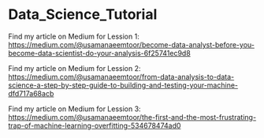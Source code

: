 # Data_Science_Tutorial

Find my article on Medium for Lession 1: https://medium.com/@usamanaeemtoor/become-data-analyst-before-you-become-data-scientist-do-your-analysis-6f25741ec9d8 

Find my article on Medium for Lession 2: https://medium.com/@usamanaeemtoor/from-data-analysis-to-data-science-a-step-by-step-guide-to-building-and-testing-your-machine-dfd717a68acb 

Find my article on Medium for Lession 3: https://medium.com/@usamanaeemtoor/the-first-and-the-most-frustrating-trap-of-machine-learning-overfitting-534678474ad0 
